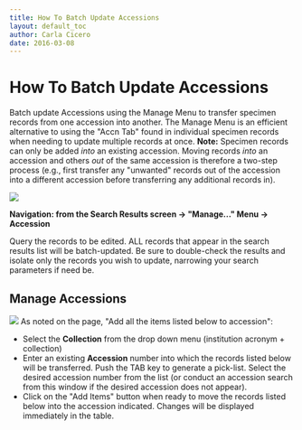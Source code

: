 ```yaml
---
title: How To Batch Update Accessions
layout: default_toc
author: Carla Cicero
date: 2016-03-08
---
```


# How To Batch Update Accessions

Batch update Accessions using the Manage Menu to transfer specimen records from one accession into another. The Manage Menu is an efficient alternative to using the "Accn Tab" found in individual specimen records when needing to update multiple records at once. **Note:** Specimen records can only be added _into_ an existing accession. Moving  records _into_ an accession and others _out_ of the same accession is therefore a two-step process (e.g., first transfer any "unwanted" records out of the accession into a different accession before transferring any additional records in).

![](https://github.com/ArctosDB/documentation-wiki/blob/master/tutorial_images/manage_accessions_1.jpg)

**Navigation: from the Search Results screen → "Manage..." Menu → Accession**

Query the records to be edited. ALL records that appear in the search results list will be batch-updated. Be sure to double-check the results and isolate only the records you wish to update, narrowing your search parameters if need be.

## Manage Accessions

![](https://github.com/ArctosDB/documentation-wiki/blob/master/tutorial_images/manage_accessions_2.jpg)
As noted on the page, "Add all the items listed below to accession":
* Select the **Collection** from the drop down menu (institution acronym + collection)
* Enter an existing **Accession** number into which the records listed below will be transferred. Push the TAB key to generate a pick-list. Select the desired accession number from the list (or conduct an accession search from this window if the desired accession does not appear).
* Click on the "Add Items" button when ready to move the records listed below into the accession indicated. Changes will be displayed immediately in the table.
